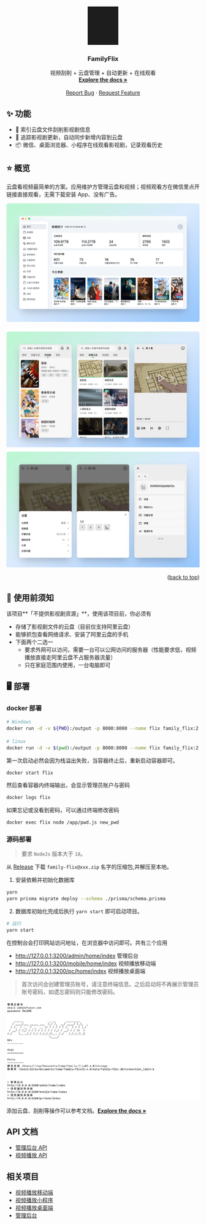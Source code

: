 <!-- Improved compatibility of back to top link: See: https://github.com/othneildrew/Best-README-Template/pull/73 -->

<a name="readme-top"></a>

<!-- PROJECT SHIELDS -->
<!--
*** I'm using markdown "reference style" links for readability.
*** Reference links are enclosed in brackets [ ] instead of parentheses ( ).
*** See the bottom of this document for the declaration of the reference variables
*** for contributors-url, forks-url, etc. This is an optional, concise syntax you may use.
*** https://www.markdownguide.org/basic-syntax/#reference-style-links
-->

<!-- PROJECT LOGO -->
<br />
<div align="center">
  <a href="https://family-flix.github.io/docs/">
    <img src="assets/logo.jpg" alt="Logo" width="80" height="100">
  </a>

  <h3 align="center">FamilyFlix</h3>

  <p align="center">
    视频刮削 + 云盘管理 + 自动更新 + 在线观看
    <br />
    <a href="https://family-flix.github.io/docs/"><strong>Explore the docs »</strong></a>
    <br />
    <br />
    <!-- <a href="https://github.com/othneildrew/Best-README-Template">View Demo</a> -->
    <!-- · -->
    <a href="https://github.com/family-flix/api/issues">Report Bug</a>
    ·
    <a href="https://github.com/family-flix/api/issues">Request Feature</a>
  </p>
</div>

<!-- TABLE OF CONTENTS -->
<!-- <details>
  <summary>Table of Contents</summary>
  <ol>
    <li>
      <a href="#about-the-project">About The Project</a>
      <ul>
        <li><a href="#built-with">Built With</a></li>
      </ul>
    </li>
    <li>
      <a href="#getting-started">Getting Started</a>
      <ul>
        <li><a href="#prerequisites">Prerequisites</a></li>
        <li><a href="#installation">Installation</a></li>
      </ul>
    </li>
    <li><a href="#usage">Usage</a></li>
    <li><a href="#roadmap">Roadmap</a></li>
    <li><a href="#contributing">Contributing</a></li>
    <li><a href="#license">License</a></li>
    <li><a href="#contact">Contact</a></li>
    <li><a href="#acknowledgments">Acknowledgments</a></li>
  </ol>
</details> -->

<!-- ABOUT THE PROJECT -->

## ✨ 功能

- 🌈 索引云盘文件刮削影视剧信息
- 🚀 追踪影视剧更新，自动同步新增内容到云盘
- 📦 微信、桌面浏览器、小程序在线观看影视剧，记录观看历史

## ⭐️ 概览

云盘看视频最简单的方案。应用维护方管理云盘和视频；视频观看方在微信里点开链接直接观看，无需下载安装 App、没有广告。

![管理后台首页](assets/admin-home.png)

<!-- [![管理后台首页][assets/admin-home.png]](https://docs.family-flix.github.com)
[![移动端1][assets/mobile-example1.png]](https://docs.family-flix.github.com)
[![移动端2][assets/mobile-example2.png]](https://docs.family-flix.github.com) -->

![移动端1](assets/mobile-example1.png)
![移动端2](assets/mobile-example2.png)

<p align="right">(<a href="#readme-top">back to top</a>)</p>

## 👀 使用前须知

该项目**「不提供影视剧资源」**，使用该项目前，你必须有

- 存储了影视剧文件的云盘（目前仅支持阿里云盘）
- 能够抓包查看网络请求、安装了阿里云盘的手机
- 下面两个二选一
  - 要求外网可以访问，需要一台可以公网访问的服务器（性能要求低，视频播放直接走阿里云盘不占服务器流量）
  - 只在家庭范围内使用，一台电脑即可

## 🖥️ 部署

### docker 部署

```bash
# Windows
docker run -d -v ${PWD}:/output -p 8000:8000 --name flix family_flix:2.4.1

# linux
docker run -d -v $(pwd):/output -p 8000:8000 --name flix family_flix:2.4.1
```

第一次启动必然会因为栈溢出失败，当容器终止后，重新启动容器即可。

```bash
docker start flix
```

然后查看容器内终端输出，会显示管理员账户与密码

```bash
docker logs flix
```

如果忘记或没看到密码，可以通过终端修改密码

```bash
docker exec flix node /app/pwd.js new_pwd
```

### 源码部署

> 要求 `NodeJs` 版本大于 `18`。

从 [Release](https://github.com/family-flix/api/releases) 下载 `family-flix@xxx.zip` 名字的压缩包,并解压至本地。

1. 安装依赖并初始化数据库

```bash
yarn
yarn prisma migrate deploy --schema ./prisma/schema.prisma
```

2. 数据库初始化完成后执行 `yarn start` 即可启动项目。

```bash
# 运行
yarn start
```

在控制台会打印网站访问地址，在浏览器中访问即可。共有三个应用

- http://127.0.0.1:3200/admin/home/index 管理后台
- http://127.0.0.1:3200/mobile/home/index 视频播放移动端
- http://127.0.0.1:3200/pc/home/index 视频播放桌面端

> 首次访问会创建管理员账号，请注意终端信息。之后启动将不再展示管理员账号密码，如遗忘密码则只能修改密码。

![服务器启动](assets/server-start01.jpg)

添加云盘、刮削等操作可以参考文档。<a href="https://family-flix.github.io/docs/"><strong>Explore the docs »</strong></a>

<!--
### 更新

只需要拉取新代码，再执行一次安装依赖、应用数据库变更、打包即可。

```bash
# 拉取新代码
git pull origin main
# 安装依赖
yarn
# 应用数据库变更
yarn prisma migrate deploy --schema ./prisma/schema.prisma
# 打包
yarn build
# 运行
yarn start
``` -->

## API 文档

- [管理后台 API](https://documenter.getpostman.com/view/7312751/2s93sXdEzv)
- [视频播放 API](https://documenter.getpostman.com/view/7312751/2s93sXdF5R)

## 相关项目

- [视频播放移动端](https://github.com/family-flix/mobile1)
- [视频播放小程序](https://github.com/family-flix/weapp)
- [视频播放桌面端](https://github.com/family-flix/pc2)
- [管理后台](https://github.com/family-flix/admin1)
